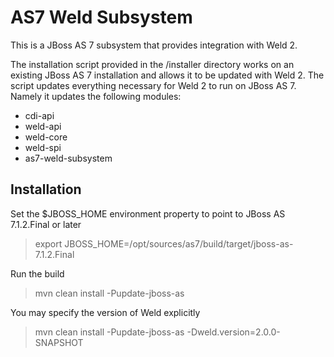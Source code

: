 AS7 Weld Subsystem
==================

This is a JBoss AS 7 subsystem that provides integration with Weld 2.

The installation script provided in the /installer directory works on an existing JBoss AS 7 installation
and allows it to be updated with Weld 2. The script updates everything necessary for Weld 2 to run on JBoss AS 7.
Namely it updates the following modules: 
* cdi-api
* weld-api
* weld-core
* weld-spi
* as7-weld-subsystem

Installation
------------

Set the $JBOSS_HOME environment property to point to JBoss AS 7.1.2.Final or later

> export JBOSS_HOME=/opt/sources/as7/build/target/jboss-as-7.1.2.Final

Run the build

> mvn clean install -Pupdate-jboss-as

You may specify the version of Weld explicitly

> mvn clean install -Pupdate-jboss-as -Dweld.version=2.0.0-SNAPSHOT